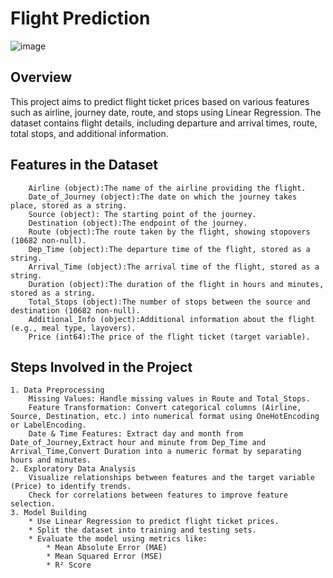 # Flight Prediction
![image](https://github.com/user-attachments/assets/01af3c08-097f-4c7a-b0ad-70fe8fe547e2)
## Overview
This project aims to predict flight ticket prices based on various features such as airline, journey date, route, and stops using Linear Regression. The dataset contains flight details, including departure and arrival times, route, total stops, and additional information.

## Features in the Dataset
        Airline (object):The name of the airline providing the flight.
        Date_of_Journey (object):The date on which the journey takes place, stored as a string.
        Source (object): The starting point of the journey.
        Destination (object):The endpoint of the journey.
        Route (object):The route taken by the flight, showing stopovers (10682 non-null).
        Dep_Time (object):The departure time of the flight, stored as a string.
        Arrival_Time (object):The arrival time of the flight, stored as a string.
        Duration (object):The duration of the flight in hours and minutes, stored as a string.
        Total_Stops (object):The number of stops between the source and destination (10682 non-null).
        Additional_Info (object):Additional information about the flight (e.g., meal type, layovers).
        Price (int64):The price of the flight ticket (target variable).
## Steps Involved in the Project
    1. Data Preprocessing
        Missing Values: Handle missing values in Route and Total_Stops.
        Feature Transformation: Convert categorical columns (Airline, Source, Destination, etc.) into numerical format using OneHotEncoding or LabelEncoding.
        Date & Time Features: Extract day and month from Date_of_Journey,Extract hour and minute from Dep_Time and Arrival_Time,Convert Duration into a numeric format by separating hours and minutes.
    2. Exploratory Data Analysis
        Visualize relationships between features and the target variable (Price) to identify trends.
        Check for correlations between features to improve feature selection.
    3. Model Building
        * Use Linear Regression to predict flight ticket prices.
        * Split the dataset into training and testing sets.
        * Evaluate the model using metrics like:
            * Mean Absolute Error (MAE)
            * Mean Squared Error (MSE)
            * R² Score
